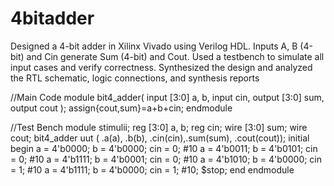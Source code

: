 # 4bitadder
Designed a 4-bit adder in Xilinx Vivado using Verilog HDL. Inputs A, B (4-bit) and Cin generate Sum (4-bit) and Cout. Used a testbench to simulate all input cases and verify correctness. Synthesized the design and analyzed the RTL schematic, logic connections, and synthesis reports

//Main Code
module bit4_adder(
    input [3:0] a, b,
    input cin,
    output [3:0] sum,
    output cout
);
    assign{cout,sum}=a+b+cin;
endmodule


//Test Bench
module stimulii;
    reg [3:0] a, b;
    reg       cin;
    wire [3:0] sum;
    wire      cout;
bit4_adder uut ( .a(a), .b(b), .cin(cin),.sum(sum), .cout(cout));
    initial begin
        a = 4'b0000; b = 4'b0000; cin = 0;
        #10 a = 4'b0011; b = 4'b0101; cin = 0;
        #10 a = 4'b1111; b = 4'b0001; cin = 0;
        #10 a = 4'b1010; b = 4'b0000; cin = 1;
        #10 a = 4'b1111; b = 4'b0000; cin = 1;
        #10;
        $stop;
    end
endmodule


